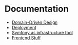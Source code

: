 # Documentation
* [Domain-Driven Design](ddd.md)
* [Deployment](deployment.md)
* [Symfony as infrastructure tool](symfony_as_infrastructure_tool.md)
* [Frontend Stuff](frontend_stuff.md)

